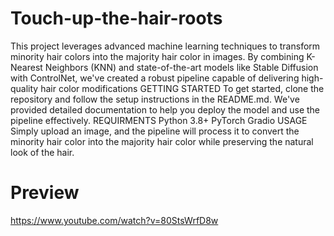# Touch-up-the-hair-roots
This project leverages advanced machine learning techniques to transform minority hair colors into the majority hair color in images. By combining K-Nearest Neighbors (KNN) and state-of-the-art models like Stable Diffusion with ControlNet, we've created a robust pipeline capable of delivering high-quality hair color modifications
GETTING STARTED
To get started, clone the repository and follow the setup instructions in the README.md. We've provided detailed documentation to help you deploy the model and use the pipeline effectively.
REQUIRMENTS
Python 3.8+
PyTorch
Gradio
USAGE
Simply upload an image, and the pipeline will process it to convert the minority hair color into the majority hair color while preserving the natural look of the hair.
# Preview
https://www.youtube.com/watch?v=80StsWrfD8w
